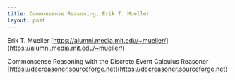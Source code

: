 ```yaml
---
title: Commonsense Reasoning, Erik T. Mueller
layout: post
---
```


Erik T. Mueller
[https://alumni.media.mit.edu/~mueller/](https://alumni.media.mit.edu/~mueller/)

Commonsense Reasoning with the Discrete Event Calculus Reasoner
[https://decreasoner.sourceforge.net](https://decreasoner.sourceforge.net)

